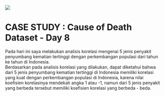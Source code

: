 <img src="https://cloudonair.withgoogle.com/api/assets?path=/gs/gweb-gc-gather-production.appspot.com/files/AAANsUkbI2YbsqU6Bp1LcvnTIWxmAq6YqKBMPAvzRKafVXz5e-Hos1u6U93-GznMChWoAxrPPcUsBMmBk23BZr0mS2M.1Kj-bx3ECiOPV4Jg">

# CASE STUDY : Cause of Death Dataset - Day 8<br>
Pada hari ini saya melakukan analisis korelasi mengenai 5 jenis penyakit penyumbang kematian tertinggi dengan perkembangan populasi dari tahun ke tahun di Indonesia.<br>
Berdasarkan pada analisis korelasi yang dilakukan, dapat diketahui bahwa dari 5 jenis penyumbang kematian tertinggi di Indonesia memiliki korelasi yang kuat dengan perkembangan populasi di Indonesia, karena nilai koefisien korelasinya mendekati angka 1 atau -1, namun dari 5 jenis penyakit yang berbeda tersebut memiliki koefisien korelasi yang berbeda - beda.